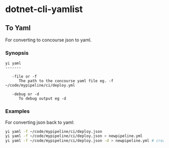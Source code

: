 # dotnet-cli-yamlist

## To Yaml

For converting to concourse json to yaml.

### Synopsis

```
yi yaml
-------

   -file or -f
      The path to the concourse yaml file eg. -f ~/code/mypipeline/ci/deploy.yml

   -debug or -d
      To debug output eg -d
``` 

### Examples

For converting json back to yaml:

```bash
yi yaml -f ~/code/mypipeline/ci/deploy.json
yi yaml -f ~/code/mypipeline/ci/deploy.json > newpipeline.yml
yi yaml -f ~/code/mypipeline/ci/deploy.json -d > newpipeline.yml # creates deploy.json.yaml
```
